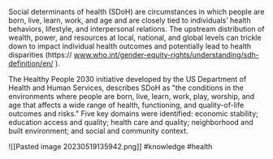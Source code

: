 Social determinants of health (SDoH) are circumstances in which people are born, live, learn, work, and age and are closely tied to individuals’ health behaviors, lifestyle, and interpersonal relations. The upstream distribution of wealth, power, and resources at local, national, and global levels can trickle down to impact individual health outcomes and potentially lead to health disparities (https:// www.who.int/gender-equity-rights/understanding/sdh-definition/en/ ).

The Healthy People 2030 initiative developed by the US Department of Health and Human Services, describes SDoH as "the conditions in the environments where people are born, live, learn, work, play, worship, and age that affects a wide range of health, functioning, and quality-of-life outcomes and risks." Five key domains were identified: economic stability; education access and quality; health care and quality; neighborhood and built environment; and social and community context.

![[Pasted image 20230519135942.png]]
#knowledge #health
